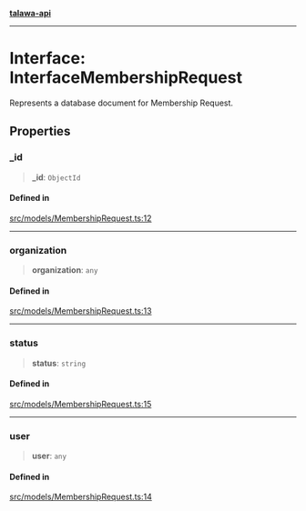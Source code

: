 [**talawa-api**](../../../README.md)

***

# Interface: InterfaceMembershipRequest

Represents a database document for Membership Request.

## Properties

### \_id

> **\_id**: `ObjectId`

#### Defined in

[src/models/MembershipRequest.ts:12](https://github.com/Suyash878/talawa-api/blob/e4413cec641a837926071678fed3c7f67234e31e/src/models/MembershipRequest.ts#L12)

***

### organization

> **organization**: `any`

#### Defined in

[src/models/MembershipRequest.ts:13](https://github.com/Suyash878/talawa-api/blob/e4413cec641a837926071678fed3c7f67234e31e/src/models/MembershipRequest.ts#L13)

***

### status

> **status**: `string`

#### Defined in

[src/models/MembershipRequest.ts:15](https://github.com/Suyash878/talawa-api/blob/e4413cec641a837926071678fed3c7f67234e31e/src/models/MembershipRequest.ts#L15)

***

### user

> **user**: `any`

#### Defined in

[src/models/MembershipRequest.ts:14](https://github.com/Suyash878/talawa-api/blob/e4413cec641a837926071678fed3c7f67234e31e/src/models/MembershipRequest.ts#L14)

